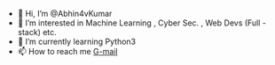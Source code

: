 - 👋 Hi, I’m @Abhin4vKumar
- 👀 I’m interested in Machine Learning , Cyber Sec. , Web Devs (Full - stack) etc.
- 🌱 I’m currently learning Python3
- 📫 How to reach me <a href="mailto:abhinavkum4r@gmail.com" >G-mail</a>

<!---
iam-abhinav/iam-abhinav is a ✨ special ✨ repository because its `README.md` (this file) appears on your GitHub profile.
You can click the Preview link to take a look at your changes.
--->
